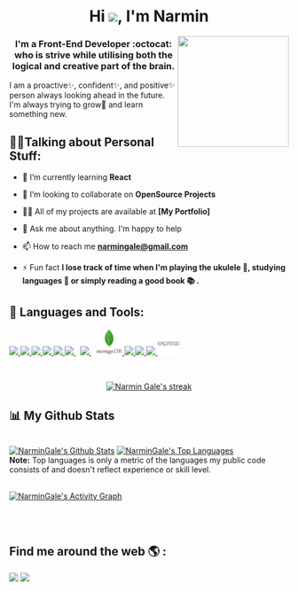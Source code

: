 
<!--
**NarminGale/NarminGale** is a ✨ _special_ ✨ repository because its `README.md` (this file) appears on your GitHub profile.


-->



<h1 align="center">Hi <img src="https://raw.githubusercontent.com/MartinHeinz/MartinHeinz/master/wave.gif" width="30px">, I'm Narmin</h1>
<img align='right' width="200px" height="200px" src="https://media0.giphy.com/media/RkX2zcpO79EAf82ESl/giphy.gif?cid=790b76116ec9195b32307e054e4d5bd6bb3e0f57673370ec&rid=giphy.gif&ct=s" height="175px"/>
<h3 align="center">I'm a Front-End Developer :octocat: who is strive while utilising both the logical and creative part of the brain.
</h3>
<p>I am a proactive✨, confident✨, and positive✨ person always looking ahead in the future. <br/>
   I'm always trying to grow🌱 and learn something new. </p>


## :blonde_woman:Talking about Personal Stuff:

- 🌱 I’m currently learning **React**

- 👯 I’m looking to collaborate on **OpenSource Projects**

- :woman_technologist: All of my projects are available at **[My Portfolio]**

- 💬 Ask me about anything. I'm happy to help

- 📫 How to reach me **narmingale@gmail.com**

- ⚡ Fun fact **I lose track of time when I'm playing the ukulele :guitar:, studying languages :crystal_ball: or simply reading a good book :books: .**

## 🚀 Languages and Tools:

<p align="left"> 
    <a href="https://reactjs.org/" target="_blank"> <img src="https://img.icons8.com/color/48/000000/react-native.png"/> </a>
    <a href="https://developer.mozilla.org/en-US/docs/Web/JavaScript" target="_blank"> <img src="https://img.icons8.com/color/48/000000/javascript.png"/> </a> 
    <a href="https://www.w3.org/html/" target="_blank"> <img src="https://img.icons8.com/color/48/000000/html-5.png"/> </a> 
    <a href="https://www.w3schools.com/css/" target="_blank"> <img src="https://img.icons8.com/color/48/000000/css3.png"/> </a> 
    <a href="https://getbootstrap.com" target="_blank"> <img src="https://img.icons8.com/color/48/000000/bootstrap.png"/> </a> 
    <a style="padding-right:8px;" href="https://nodejs.org" target="_blank"> <img src="https://img.icons8.com/color/48/000000/nodejs.png"/> </a> 
    <a style="padding-right:8px;" href="https://www.mysql.com/" target="_blank"> <img src="https://img.icons8.com/fluent/50/000000/mysql-logo.png"/> </a>
    <a href="https://www.mongodb.com/" target="_blank"> <img src="https://raw.githubusercontent.com/devicons/devicon/master/icons/mongodb/mongodb-original-wordmark.svg" alt="mongodb" width="48" height="48"/> </a> 
    <a href="https://firebase.google.com/" target="_blank"> <img src="https://img.icons8.com/color/48/000000/firebase.png"/> </a> 
    <a href="https://git-scm.com/" target="_blank"> <img src="https://img.icons8.com/color/48/000000/git.png"/> </a> 
    <a href="https://redux.js.org" target="_blank"> <img src="https://img.icons8.com/color/48/000000/redux.png"/> </a>
    <a href="https://expressjs.com" target="_blank"> <img src="https://raw.githubusercontent.com/devicons/devicon/master/icons/express/express-original-wordmark.svg" alt="express" width="40" height="40"/> </a>
</p>

<!-- [![React Badge](https://img.shields.io/badge/-React-61DBFB?style=for-the-badge&labelColor=black&logo=react&logoColor=61DBFB)](#)  [![Javascript Badge](https://img.shields.io/badge/-Javascript-F0DB4F?style=for-the-badge&labelColor=black&logo=javascript&logoColor=F0DB4F)](#) [![Typescript Badge](https://img.shields.io/badge/-Typescript-007acc?style=for-the-badge&labelColor=black&logo=typescript&logoColor=007acc)](#) [![Nodejs Badge](https://img.shields.io/badge/-Nodejs-3C873A?style=for-the-badge&labelColor=black&logo=node.js&logoColor=3C873A)](#) [![GraphQL Badge](https://img.shields.io/badge/-GraphQl-e535ab?style=for-the-badge&labelColor=black&logo=node.js&logoColor=e535ab)](#) -->
<br/>

<p align="center">
    <a href="https://github.com/NarminGale/github-readme-streak-stats">
        <img title="🔥 Get streak stats for your profile at git.io/streak-stats" alt="Narmin Gale's streak" src="https://github-readme-streak-stats.herokuapp.com/?user=NarminGale&theme=rogue&hide_border=true"/>
    </a>
</p>

## 📊 My Github Stats

  <br/>
    <a href="https://github.com/NarminGale/github-readme-stats"><img alt="NarminGale's Github Stats" src="https://github-readme-stats.vercel.app/api?username=NarminGale&show_icons=true&count_private=true&theme=material-palenight&hide_border=true" /></a>
  <a href="https://github.com/NarminGale/github-readme-stats"><img alt="NarminGale's Top Languages" src="https://github-readme-stats.vercel.app/api/top-langs/?username=NarminGale&langs_count=8&count_private=true&layout=compact&theme=omni&hide_border=true" /></a>
  <br/>
  <b>Note:</b> Top languages is only a metric of the languages my public code consists of and doesn't reflect experience or skill level.


<br/>
<br/>

<a href="https://github.com/NarminGale/github-readme-activity-graph"><img alt="NarminGale's Activity Graph" src="https://activity-graph.herokuapp.com/graph?username=NarminGale&theme=rogue&hide_border=true" /></a>

<br/>
<br/>

## Find me around the web :earth_americas: : 
<p align="left">

<a href = "https://www.linkedin.com/in/narminali/"><img src="https://img.icons8.com/fluent/48/000000/linkedin.png"/></a>
<a href = "https://github.com/NarminGale/"><img src="https://img.icons8.com/fluent/48/000000/github.png"/></a>
</p>

